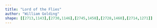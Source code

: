 ```yaml
---
title: "Lord of the Flies"
author: "William Golding"
shape: [[2713,1143],[2730,1146],[2745,1458],[2728,1460],[2714,1271]]
---
```

